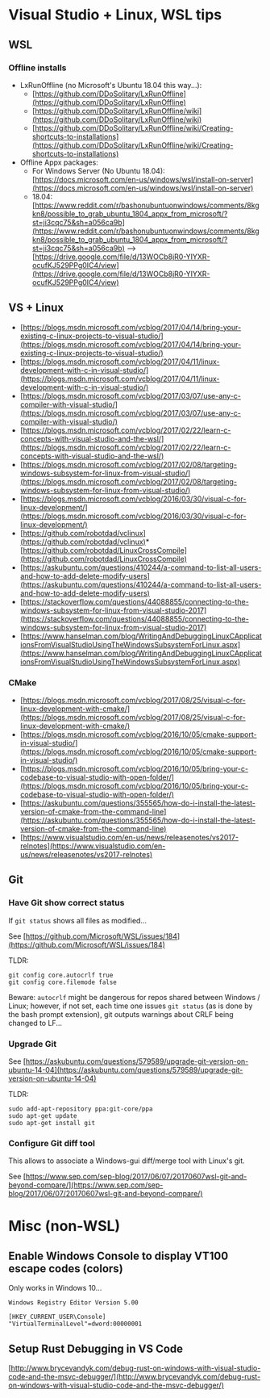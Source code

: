 # Visual Studio + Linux, WSL tips

## WSL

### Offline installs

* LxRunOffline (no Microsoft's Ubuntu 18.04 this way...):
	* [https://github.com/DDoSolitary/LxRunOffline](https://github.com/DDoSolitary/LxRunOffline)
	* [https://github.com/DDoSolitary/LxRunOffline/wiki](https://github.com/DDoSolitary/LxRunOffline/wiki)
	* [https://github.com/DDoSolitary/LxRunOffline/wiki/Creating-shortcuts-to-installations](https://github.com/DDoSolitary/LxRunOffline/wiki/Creating-shortcuts-to-installations)
* Offline Appx packages:
	* For Windows Server (No Ubuntu 18.04): [https://docs.microsoft.com/en-us/windows/wsl/install-on-server](https://docs.microsoft.com/en-us/windows/wsl/install-on-server) 
	* 18.04: [https://www.reddit.com/r/bashonubuntuonwindows/comments/8kgkn8/possible_to_grab_ubuntu_1804_appx_from_microsoft/?st=ji3cqc75&sh=a056ca9b](https://www.reddit.com/r/bashonubuntuonwindows/comments/8kgkn8/possible_to_grab_ubuntu_1804_appx_from_microsoft/?st=ji3cqc75&sh=a056ca9b) --> [https://drive.google.com/file/d/13WOCb8jR0-YIYXR-ocufKJ529PPg0IC4/view](https://drive.google.com/file/d/13WOCb8jR0-YIYXR-ocufKJ529PPg0IC4/view)

## VS + Linux

* [https://blogs.msdn.microsoft.com/vcblog/2017/04/14/bring-your-existing-c-linux-projects-to-visual-studio/](https://blogs.msdn.microsoft.com/vcblog/2017/04/14/bring-your-existing-c-linux-projects-to-visual-studio/)
* [https://blogs.msdn.microsoft.com/vcblog/2017/04/11/linux-development-with-c-in-visual-studio/](https://blogs.msdn.microsoft.com/vcblog/2017/04/11/linux-development-with-c-in-visual-studio/)
* [https://blogs.msdn.microsoft.com/vcblog/2017/03/07/use-any-c-compiler-with-visual-studio/](https://blogs.msdn.microsoft.com/vcblog/2017/03/07/use-any-c-compiler-with-visual-studio/)
* [https://blogs.msdn.microsoft.com/vcblog/2017/02/22/learn-c-concepts-with-visual-studio-and-the-wsl/](https://blogs.msdn.microsoft.com/vcblog/2017/02/22/learn-c-concepts-with-visual-studio-and-the-wsl/)
* [https://blogs.msdn.microsoft.com/vcblog/2017/02/08/targeting-windows-subsystem-for-linux-from-visual-studio/](https://blogs.msdn.microsoft.com/vcblog/2017/02/08/targeting-windows-subsystem-for-linux-from-visual-studio/)
* [https://blogs.msdn.microsoft.com/vcblog/2016/03/30/visual-c-for-linux-development/](https://blogs.msdn.microsoft.com/vcblog/2016/03/30/visual-c-for-linux-development/)
* [https://github.com/robotdad/vclinux](https://github.com/robotdad/vclinux)* 
[https://github.com/robotdad/LinuxCrossCompile](https://github.com/robotdad/LinuxCrossCompile)
* [https://askubuntu.com/questions/410244/a-command-to-list-all-users-and-how-to-add-delete-modify-users](https://askubuntu.com/questions/410244/a-command-to-list-all-users-and-how-to-add-delete-modify-users)
* [https://stackoverflow.com/questions/44088855/connecting-to-the-windows-subsystem-for-linux-from-visual-studio-2017](https://stackoverflow.com/questions/44088855/connecting-to-the-windows-subsystem-for-linux-from-visual-studio-2017)
* [https://www.hanselman.com/blog/WritingAndDebuggingLinuxCApplicationsFromVisualStudioUsingTheWindowsSubsystemForLinux.aspx](https://www.hanselman.com/blog/WritingAndDebuggingLinuxCApplicationsFromVisualStudioUsingTheWindowsSubsystemForLinux.aspx)


### CMake

* [https://blogs.msdn.microsoft.com/vcblog/2017/08/25/visual-c-for-linux-development-with-cmake/](https://blogs.msdn.microsoft.com/vcblog/2017/08/25/visual-c-for-linux-development-with-cmake/)
* [https://blogs.msdn.microsoft.com/vcblog/2016/10/05/cmake-support-in-visual-studio/](https://blogs.msdn.microsoft.com/vcblog/2016/10/05/cmake-support-in-visual-studio/)
* [https://blogs.msdn.microsoft.com/vcblog/2016/10/05/bring-your-c-codebase-to-visual-studio-with-open-folder/](https://blogs.msdn.microsoft.com/vcblog/2016/10/05/bring-your-c-codebase-to-visual-studio-with-open-folder/)
* [https://askubuntu.com/questions/355565/how-do-i-install-the-latest-version-of-cmake-from-the-command-line](https://askubuntu.com/questions/355565/how-do-i-install-the-latest-version-of-cmake-from-the-command-line)
* [https://www.visualstudio.com/en-us/news/releasenotes/vs2017-relnotes](https://www.visualstudio.com/en-us/news/releasenotes/vs2017-relnotes)



## Git
### Have Git show correct status

If `git status` shows all files as modified...

See [https://github.com/Microsoft/WSL/issues/184](https://github.com/Microsoft/WSL/issues/184)

TLDR: 

	git config core.autocrlf true
	git config core.filemode false

Beware: `autocrlf` might be dangerous for repos shared between Windows / Linux; however, if not set, each time one issues `git status` (as is done by the bash prompt extension), git outputs warnings about CRLF being changed to LF... 

### Upgrade Git

See [https://askubuntu.com/questions/579589/upgrade-git-version-on-ubuntu-14-04](https://askubuntu.com/questions/579589/upgrade-git-version-on-ubuntu-14-04)

TLDR: 

	sudo add-apt-repository ppa:git-core/ppa
	sudo apt-get update
	sudo apt-get install git

### Configure Git diff tool 

This allows to associate a Windows-gui diff/merge tool with Linux's git.

See [https://www.sep.com/sep-blog/2017/06/07/20170607wsl-git-and-beyond-compare/](https://www.sep.com/sep-blog/2017/06/07/20170607wsl-git-and-beyond-compare/)

# Misc (non-WSL)

## Enable Windows Console to display VT100 escape codes (colors)

Only works in Windows 10...

	Windows Registry Editor Version 5.00
	
	[HKEY_CURRENT_USER\Console]
	"VirtualTerminalLevel"=dword:00000001

## Setup Rust Debugging in VS Code

[http://www.brycevandyk.com/debug-rust-on-windows-with-visual-studio-code-and-the-msvc-debugger/](http://www.brycevandyk.com/debug-rust-on-windows-with-visual-studio-code-and-the-msvc-debugger/) 